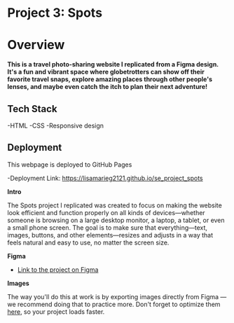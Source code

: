 # Project 3: Spots

# Overview  

**This is a travel photo-sharing website I replicated from a Figma design. It's a fun and vibrant space where globetrotters can show off their favorite travel snaps, explore amazing places through other people's lenses, and maybe even catch the itch to plan their next adventure!**


## Tech Stack
-HTML
-CSS
-Responsive design 

## Deployment 
This webpage is deployed to GitHub Pages

-Deployment Link: https://lisamarieg2121.github.io/se_project_spots
  
**Intro**
  
The Spots project I replicated was created to  focus on making the website look efficient and function properly on all kinds of devices—whether someone is browsing on a large desktop monitor, a laptop, a tablet, or even a small phone screen. The goal is to make sure that everything—text, images, buttons, and other elements—resizes and adjusts in a way that feels natural and easy to use, no matter the screen size.
  
**Figma**  
  
* [Link to the project on Figma](https://www.figma.com/file/BBNm2bC3lj8QQMHlnqRsga/Sprint-3-Project-%E2%80%94-Spots?type=design&node-id=2%3A60&mode=design&t=afgNFybdorZO6cQo-1)
  
**Images**  
  
The way you'll do this at work is by exporting images directly from Figma — we recommend doing that to practice more. Don't forget to optimize them [here](https://tinypng.com/), so your project loads faster. 
  

